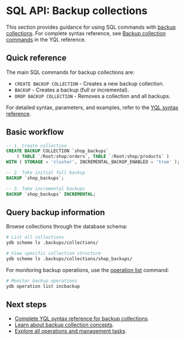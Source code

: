# SQL API: Backup collections

This section provides guidance for using SQL commands with [backup collections](concepts.md). For complete syntax reference, see [Backup collection commands](en/core/yql/reference/syntax/backup-collections.md) in the YQL reference.

## Quick reference

The main SQL commands for backup collections are:

- `CREATE BACKUP COLLECTION` - Creates a new backup collection.
- `BACKUP` - Creates a backup (full or incremental).  
- `DROP BACKUP COLLECTION` - Removes a collection and all backups.

For detailed syntax, parameters, and examples, refer to the [YQL syntax reference](en/core/yql/reference/syntax/backup-collections.md).

## Basic workflow

```sql
-- 1. Create collection
CREATE BACKUP COLLECTION `shop_backups`
    ( TABLE `/Root/shop/orders`, TABLE `/Root/shop/products` )
WITH ( STORAGE = 'cluster', INCREMENTAL_BACKUP_ENABLED = 'true' );

-- 2. Take initial full backup
BACKUP `shop_backups`;

-- 3. Take incremental backups
BACKUP `shop_backups` INCREMENTAL;
```

## Query backup information

Browse collections through the database schema:

```bash
# List all collections
ydb scheme ls .backups/collections/

# View specific collection structure  
ydb scheme ls .backups/collections/shop_backups/
```

For monitoring backup operations, use the [operation list](../../operation-list.md) command:

```bash
# Monitor backup operations
ydb operation list incbackup
```

## Next steps

- [Complete YQL syntax reference for backup collections](en/core/yql/reference/syntax/backup-collections.md).
- [Learn about backup collection concepts](concepts.md).
- [Explore all operations and management tasks](operations.md).
